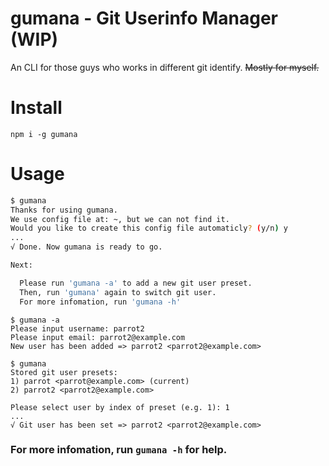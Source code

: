 # gumana - Git Userinfo Manager (WIP)

An CLI for those guys who works in different git identify. <del>Mostly for myself.</del>

# Install

```
npm i -g gumana
```

# Usage

```bash
$ gumana
Thanks for using gumana.
We use config file at: ~, but we can not find it.
Would you like to create this config file automaticly? (y/n) y
...
√ Done. Now gumana is ready to go.

Next:

  Please run 'gumana -a' to add a new git user preset.
  Then, run 'gumana' again to switch git user.
  For more infomation, run 'gumana -h'
```

```
$ gumana -a
Please input username: parrot2
Please input email: parrot2@example.com
New user has been added => parrot2 <parrot2@example.com>
```

```
$ gumana
Stored git user presets:
1) parrot <parrot@example.com> (current)
2) parrot2 <parrot2@example.com>

Please select user by index of preset (e.g. 1): 1
...
√ Git user has been set => parrot2 <parrot2@example.com>
```

### For more infomation, run `gumana -h` for help.
